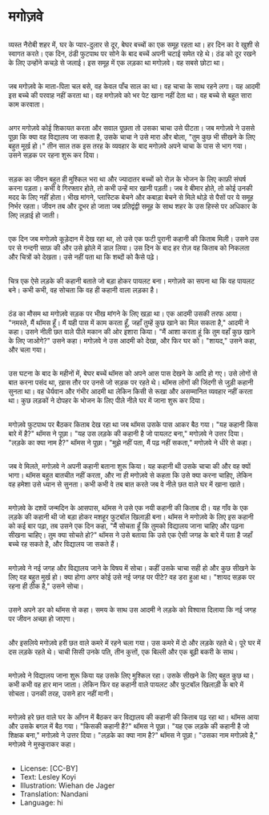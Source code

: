 # मगोज़वे

##
व्यस्त नैरोबी शहर में, घर के प्यार-दुलार से दूर, बेघर बच्चों का एक समूह रहता था। हर दिन का वे खुशी से स्वागत करते। एक दिन, ठंडी फुटपाथ पर सोने के बाद बच्चें अपनी चटाई समेत रहे थे। ठंड को दूर रखने के लिए उन्होंने कचड़े से जलाई। इस समूह में एक लड़का था मगोज़वे। वह सबसे छोटा था।

##
जब मगोज़वे के माता-पिता चल बसे, वह केवल पाँच साल का था। वह चाचा के साथ रहने लगा। यह आदमी इस बच्चे की परवाह नहीं करता था। वह मगोज़वे को भर पेट खाना नहीं देता था। वह बच्चे से बहुत सारा काम करवाता।

##
अगर मगोज़वे कोई शिकायत करता और सवाल पूछता तो उसका चाचा उसे पीटता। जब मगोज़वे ने उससे पूछा कि क्या वह विद्यालय जा सकता है, उसके चाचा ने उसे मारा और बोला, "तुम कुछ भी सीखने के लिए बहुत मूर्ख हो।" तीन साल तक इस तरह के व्यवहार के बाद मगोज़वे अपने चाचा के पास से भाग गया। उसने सड़क पर रहना शुरू कर दिया।

##
सड़क का जीवन बहुत ही मुश्किल भरा था और ज्यादातर बच्चों को रोज़ के भोजन के लिए काफ़ी संघर्ष करना पड़ता। कभी वे गिरफ्तार होते, तो कभी उन्हें मार खानी पड़ती। जब वे बीमार होते, तो कोई उनकी मदद के लिए नहीं होता। भीख मांगने, प्लास्टिक बेचने और कबाड़ा बेचने से मिले थोड़े से पैसों पर ये समूह निर्भर रहता। जीवन तब और दूभर हो जाता जब प्रतिद्वंद्वी समूह के साथ शहर के उस हिस्से पर अधिकार के लिए लड़ाई हो जाती।

##
एक दिन जब मगोज़वे कूड़ेदान में देख रहा था, तो उसे एक फटी पुरानी कहानी की किताब मिली। उसने उस पर से गन्दगी साफ़ की और उसे झोले में डाल लिया। उस दिन के बाद हर रोज़ वह किताब को निकलता और चित्रों को देखता। उसे नहीं पता था कि शब्दों को कैसे पढ़े।

##
चित्र एक ऐसे लड़के की कहानी बताते जो बड़ा होकर पायलट बना। मगोज़वे का सपना था कि वह पायलट बने। कभी कभी, वह सोचता कि वह ही कहानी वाला लड़का है।

##
ठंड का मौसम था मगोज़वे सड़क पर भीख मांगने के लिए खड़ा था। एक आदमी उसकी तरफ आया। "नमस्ते, मैं थॉमस हूँ। मैं यही पास में काम करता हूँ, जहाँ तुम्हें कुछ खाने का मिल सकता है," आदमी ने कहा। उसने नीली छत वाले पीले मकान की ओर इशारा किया। "मैं आशा करता हूं कि तुम वहाँ कुछ खाने के लिए जाओगे?" उसने कहा। मगोज़वे ने उस आदमी को देखा, और फिर घर को। "शायद," उसने कहा, और चला गया।

##
उस घटना के बाद के महीनों में, बेघर बच्चें थॉमस को अपने आस पास देखने के आदि हो गए। उसे लोगों से बात करना पसंद था, ख़ास तौर पर उनसे जो सड़क पर रहते थे। थॉमस लोगों की जिंदगी से जुड़ी कहानी सुनता था। वह धैर्यवान और गंभीर आदमी था लेकिन किसी से रूखा और असम्मानित व्यवहार नहीं करता था। कुछ लड़कों ने दोपहर के भोजन के लिए पीले नीले घर में जाना शुरू कर दिया।

##
मगोज़वे फुटपाथ पर बैठकर किताब देख रहा था जब थॉमस उसके पास आकर बैठ गया। "यह कहानी किस बारे में है?" थॉमस ने पूछा। "यह उस लड़के की कहानी है जो पायलट बना," मगोज़वे ने उत्तर दिया। "लड़के का क्या नाम है?" थॉमस ने पूछा। "मुझे नहीं पता, मैं पढ़ नहीं सकता," मगोज़वे ने धीरे से कहा।

##
जब वे मिलते, मगोज़वे ने अपनी कहानी बताना शुरू किया। यह कहानी थी उसके चाचा की और वह क्यों भागा। थॉमस बहुत बातचीत नहीं करता, और ना ही मगोज़वे से कहता कि उसे क्या करना चाहिए, लेकिन वह हमेशा उसे ध्यान से सुनता। कभी कभी वे तब बात करते जब वे नीले छत वाले घर में खाना खाते।

##
मगोज़वे के दशवें जन्मदिन के आसपास, थॉमस ने उसे एक नयी कहानी की किताब दी। यह गाँव के एक लड़के की कहानी थी जो बड़ा होकर मशहूर फुटबॉल खिलाड़ी बना। थॉमस ने मगोज़वे के लिए इस कहानी को कई बार पढ़ा, तब उसने एक दिन कहा, "मैं सोचता हूँ कि तुमको विद्यालय जाना चाहिए और पढ़ना सीखना चाहिए। तुम क्या सोचते हो?" थॉमस ने उसे बताया कि उसे एक ऐसी जगह के बारे में पता है जहाँ बच्चे रह सकते है, और विद्यालय जा सकते हैं।

##
मगोज़वे ने नई जगह और विद्यालय जाने के विषय में सोचा। कहीं उसके चाचा सही हो और कुछ सीखने के लिए वह बहुत मुर्ख हो। क्या होगा अगर कोई उसे नई जगह पर पीटे? वह डरा हुआ था। "शायद सड़क पर रहना ही ठीक है," उसने सोचा।

##
उसने अपने डर को थॉमस से कहा। समय के साथ उस आदमी ने लड़के को विश्वास दिलाया कि नई जगह पर जीवन अच्छा हो जाएगा।

##
और इसलिये मगोज़वे हरी छत वाले कमरे में रहने चला गया। उस कमरे में दो और लड़के रहते थे। पूरे घर में दस लड़के रहते थे। चाची सिसी उनके पति, तीन कुत्तों, एक बिल्ली और एक बूढ़ी बकरी के साथ।

##
मगोज़वे ने विद्यालय जाना शुरू किया यह उसके लिए मुश्किल रहा। उसके सीखने के लिए बहुत कुछ था। कभी कभी वह हार मान जाता। लेकिन फिर वह कहानी वाले पायलट और फुटबॉल खिलाड़ी के बारे में सोचता। उनकी तरह, उसने हार नहीं मानी।

##
मगोज़वे हरे छत वाले घर के आँगन में बैठकर कर विद्यालय की कहानी की किताब पढ़ रहा था। थॉमस आया और उसके बगल में बैठ गया। "किसकी कहानी है?" थॉमस ने पूछा। "यह एक लड़के की कहानी है जो शिक्षक बना," मगोज़वे ने उत्तर दिया। "लड़के का क्या नाम है?" थॉमस ने पूछा। "उसका नाम मगोज़वे है," मगोज़वे ने मुस्कुराकर कहा।

##
* License: [CC-BY]
* Text: Lesley Koyi
* Illustration: Wiehan de Jager
* Translation: Nandani
* Language: hi
